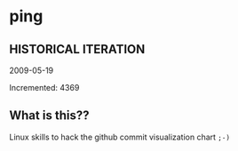# ping

## HISTORICAL ITERATION
2009-05-19

Incremented: 4369

## What is this?? 
Linux skills to hack the github commit visualization chart `;-)`
